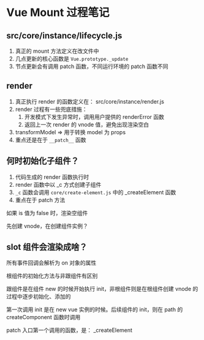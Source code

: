 # Vue Mount 过程笔记

## src/core/instance/lifecycle.js

1. 真正的 mount 方法定义在改文件中
2. 几点更新的核心函数是 `Vue.prototype._update`
3. 节点更新会有调用 patch 函数，不同运行环境的 patch 函数不同

## render

1. 真正执行 render 的函数定义在： src/core/instance/render.js
2. render 过程有一些兜底措施：
   1. 开发模式下发生异常时，调用用户提供的 renderError 函数
   2. 返回上一次 render 的 vnode 值，避免出现渲染空白
3. transformModel => 用于转换 model 为 props
4. 重点还是在于 `__patch__` 函数

## 何时初始化子组件？

1. 代码生成的 render 函数执行时
2. render 函数中以 \_c 方式创建子组件
3. `_c` 函数会调用 `core/create-element.js` 中的 \_createElement 函数
4. 重点在于 patch 方法

如果 is 值为 false 时，渲染空组件

先创建 vnode，在创建组件实例？

## slot 组件会渲染成啥？

所有事件回调会解析为 on 对象的属性

根组件的初始化方法与非跟组件有区别

跟组件是在组件 new 的时候开始执行 init，非根组件则是在根组件创建 vnode 的过程中逐步初始化、添加的

第一次调用 init 是在 new vue 实例的时候。后续组件的 init，则在 path 的 createComponent 函数时调用

patch 入口第一个调用的函数，是： _createElement
